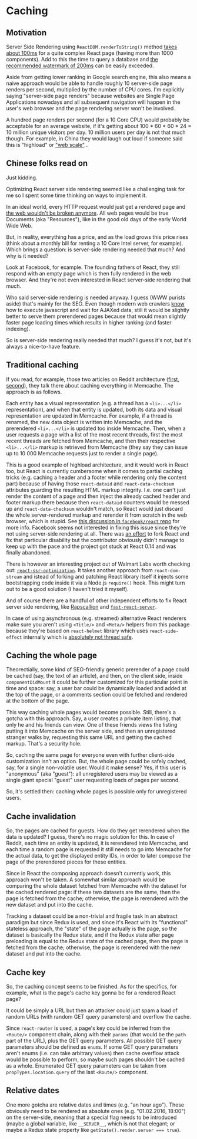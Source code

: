 # Caching

## Motivation

Server Side Rendering using `ReactDOM.renderToString()` method [takes about 100ms](https://codedump.io/share/xjW15JpT26nT/1/react-rendertostring-performance-and-caching-react-components) for a quite complex React page (having more than 1000 components). Add to this the time to query a database and [the recommended watermark of 200ms](https://developers.google.com/speed/docs/insights/Server) can be easily exceeded.

Aside from getting lower ranking in Google search engine, this also means a naive approach would be able to handle roughly 10 server-side page renders per second, multiplied by the number of CPU cores. I'm explicitly saying "server-side page renders" because websites are Single Page Applications nowadays and all subsequent navigation will happen in the user's web browser and the page rendering server won't be involved.

A hundred page renders per second (for a 10 Core CPU) would probably be acceptable for an average website, if it's getting about 100 * 60 * 60 * 24 = 10 million unique visitors per day. 10 million users per day is not that much though. For example, in China they would laugh out loud if someone said this is "highload" or ["web scale"](http://www.mongodb-is-web-scale.com/)...

## Chinese folks read on

Just kidding.

Optimizing React server side rendering seemed like a challenging task for me so I spent some time thinking on ways to implement it.

In an ideal world, every HTTP request would just get a rendered page and [the web wouldn't be broken anymore](https://ponyfoo.com/articles/stop-breaking-the-web). All web pages would be true Documents (aka "Resources"), like in the good old days of the early World Wide Web.

But, in reality, everything has a price, and as the load grows this price rises (think about a monthly bill for renting a 10 Core Intel server, for example). Which brings a question: is server-side rendering needed that much? And why is it needed?

Look at Facebook, for example. The founding fathers of React, they still respond with an empty page which is then fully rendered in the web browser. And they're not even interested in React server-side rendering that much.

Who said server-side rendering is needed anyway. I guess (WWW purists aside) that's mainly for the SEO. Even though modern web crawlers [know](https://www.deepcrawl.com/knowledge/best-practice/google-javascript-and-the-ajax-crawling-scheme/) how to execute javascript and wait for AJAXed data, still it would be slightly better to serve them prerendered pages because that would mean slightly faster page loading times which results in higher ranking (and faster indexing).

So is server-side rendering really needed that much? I guess it's not, but it's always a nice-to-have feature.

## Traditional caching

If you read, for example, those two articles on Reddit architecture ([first](http://highscalability.com/blog/2010/5/17/7-lessons-learned-while-building-reddit-to-270-million-page.html), [second](http://highscalability.com/blog/2013/8/26/reddit-lessons-learned-from-mistakes-made-scaling-to-1-billi.html)), they talk there about caching everything in Memcache. The approach is as follows.

Each entity has a visual representation (e.g. a thread has a `<li>...</li>` representation), and when that entity is updated, both its data and visual representation are updated in Memcache. For example, if a thread is renamed, the new data object is written into Memcache, and the prerendered `<li>...</li>` is updated too inside Memcache. Then, when a user requests a page with a list of the most recent threads, first the most recent threads are fetched from Memcache, and then their respective `<li>...</li>` markup is retrieved from Memcache (they say they can issue up to 10 000 Memcache requests just to render a single page).

This is a good example of highload architecture, and it would work in React too, but React is currently cumbersome when it comes to partial caching tricks (e.g. caching a header and a footer while rendering only the content part) because of having those `react-dataid` and `react-data-checksum` attributes guarding the resulting HTML markup integrity. I.e. one can't just render the content of a page and then inject the already cached header and footer markup there because then `react-dataid` counters would be messed up and `react-data-checksum` wouldn't match, so React would just discard the whole server-rendered markup and rerender it from scratch in the web browser, which is stupid. See [this discussion in `facebook/react` repo](https://github.com/facebook/react/issues/5869#issuecomment-250967382) for more info. Facebook seems not interested in fixing this issue since they're not using server-side rendering at all. There was [an effort](https://github.com/aickin/react-dom-stream) to fork React and fix that particular disability but the contributor obviously didn't manage to keep up with the pace and the project got stuck at React 0.14 and was finally abandoned.

There is however an interesting project out of Walmart Labs worth checking out: [`react-ssr-optimization`](https://github.com/walmartlabs/react-ssr-optimization). It takes another approach from `react-dom-stream` and istead of forking and patching React library itself it injects some bootstrapping code inside it via a Node.js `require()` hook. This might turn out to be a good solution (I haven't tried it myself).

And of course there are a handful of other independent efforts to fix React server side rendering, like [Rapscallion](http://formidable.com/blog/2017/introducing-rapscallion/) and [`fast-react-server`](https://github.com/alt-j/fast-react-server).

In case of using asynchronous (e.g. streamed) alternative React renderers make sure you aren't using `<Title/>` and `<Meta/>` helpers from this package because they're based on `react-helmet` library which uses `react-side-effect` internally which is [absolutely not thread safe](https://github.com/gaearon/react-document-title/issues/7).

## Caching the whole page

Theorectially, some kind of SEO-friendly generic prerender of a page could be cached (say, the text of an article), and then, on the client side, inside `componentDidMount` it could be further customized for this particular point in time and space: say, a user bar could be dynamically loaded and added at the top of the page, or a comments section could be fetched and rendered at the bottom of the page.

This way caching whole pages would become possible. Still, there's a gotcha with this approach. Say, a user creates a private item listing, that only he and his friends can view. One of these friends views the listing putting it into Memcache on the server side, and then an unregistered stranger walks by, requesting this same URL and getting the cached markup. That's a security hole.

So, caching the same page for everyone even with further client-side customization isn't an option. But, the whole page could be safely cached, say, for a single non-volatile user. Would it make sense? Yes, if this user is "anonymous" (aka "guest"): all unregistered users may be viewed as a single giant special "guest" user requesting loads of pages per second.

So, it's settled then: caching whole pages is possible only for unregistered users.

## Cache invalidation

So, the pages are cached for guests. How do they get rerendered when the data is updated? I guess, there's no magic solution for this. In case of Reddit, each time an entity is updated, it is rerendered into Memcache, and each time a random page is requested it still needs to go into Memcache for the actual data, to get the displayed entity IDs, in order to later compose the page of the prerendered pieces for these entities.

Since in React the composing approach doesn't currently work, this approach won't be taken. A somewhat similar approach would be comparing the whole dataset fetched from Memcache with the dataset for the cached rendered page: if these two datasets are the same, then the page is fetched from the cache; otherwise, the page is rerendered with the new dataset and put into the cache.

Tracking a dataset could be a non-trivial and fragile task in an abstract paradigm but since Redux is used, and since it's React with its "functional" stateless approach, the "state" of the page actually is the page, so the dataset is basically the Redux state, and if the Redux state after page preloading is equal to the Redux state of the cached page, then the page is fetched from the cache; otherwise, the page is rerendered with the new dataset and put into the cache.

## Cache key

So, the caching concept seems to be finished. As for the specifics, for example, what is the page's cache key gonna be for a rendered React page?

It could be simply a URL but then an attacker could just spam a load of random URLs (with random GET query parameters) and overflow the cache.

Since `react-router` is used, a page's key could be inferred from the `<Route/>` component chain, along with their `params` (that would be the `path` part of the URL), plus the GET query parameters. All possible GET query parameters should be defined as `enum`s. If some GET query parameters aren't enums (i.e. can take arbitrary values) then cache overflow attack would be possible to perform, so maybe such pages shouldn't be cached as a whole. Enumerated GET query parameters can be taken from `propTypes.location.query` of the last `<Route/>` component.

## Relative dates

One more gotcha are relative dates and times (e.g. "an hour ago"). These obviously need to be rendered as absolute ones (e.g. "01.02.2016, 18:00") on the server-side, meaning that a special flag needs to be introduced (maybe a global variable, like `__SERVER__`, which is not that elegant; or maybe a Redux state property like `getState().render.server === true`).